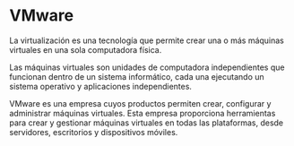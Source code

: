 # VMware

La virtualización es una tecnología que permite crear una o más máquinas virtuales en una sola computadora física.

Las máquinas virtuales son unidades de computadora independientes que funcionan dentro de un sistema informático, cada una ejecutando un sistema operativo y aplicaciones independientes.

VMware es una empresa cuyos productos permiten crear, configurar y administrar máquinas virtuales. Esta empresa proporciona herramientas para crear y gestionar máquinas virtuales en todas las plataformas, desde servidores, escritorios y dispositivos móviles.